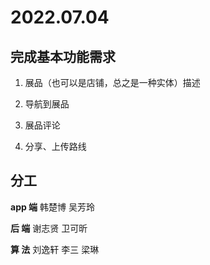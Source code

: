 # 2022.07.04

## 完成基本功能需求

1. 展品（也可以是店铺，总之是一种实体）描述
2. 导航到展品

3. 展品评论

4. 分享、上传路线



## 分工

**app 端**   韩楚博 吴芳玲  

**后    端**   谢志贤 卫可昕 

**算    法**   刘逸轩 李三 梁琳

